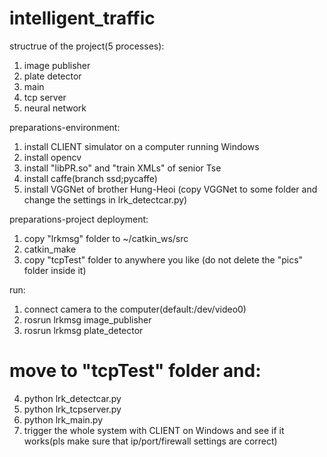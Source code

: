 # intelligent_traffic
structrue of the project(5 processes):
1.	image publisher
2.	plate detector
3.	main
4.	tcp server
5.	neural network

preparations-environment:
1.	install CLIENT simulator on a computer running Windows
2.	install opencv
3.	install "libPR.so" and "train XMLs" of senior Tse
4.	install caffe(branch ssd;pycaffe)
5.	install VGGNet of brother Hung-Heoi (copy VGGNet to some folder and change the settings in lrk_detectcar.py)

preparations-project deployment:
1.	copy "lrkmsg" folder to ~/catkin_ws/src
2.	catkin_make
3.	copy "tcpTest" folder to anywhere you like (do not delete the "pics" folder inside it)

run:
1.	connect camera to the computer(default:/dev/video0)
2.	rosrun lrkmsg image_publisher
3.	rosrun lrkmsg plate_detector
# move to "tcpTest" folder and:
4.	python lrk_detectcar.py
5.	python lrk_tcpserver.py
6.	python lrk_main.py
7.	trigger the whole system with CLIENT on Windows and see if it works(pls make sure that ip/port/firewall settings are correct)
